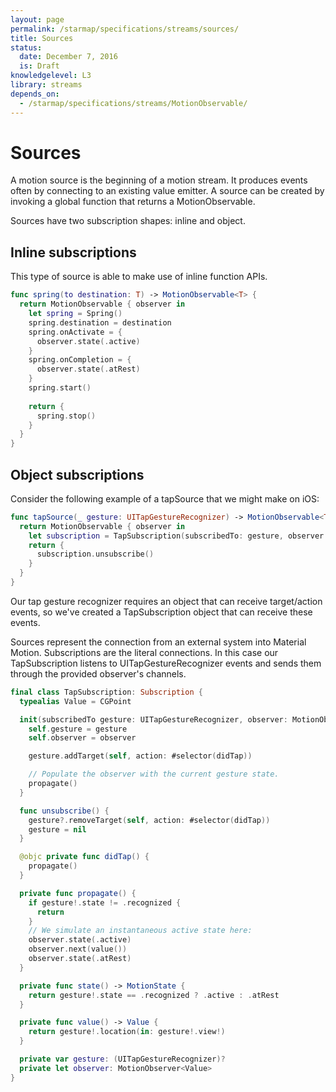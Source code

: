 ```yaml
---
layout: page
permalink: /starmap/specifications/streams/sources/
title: Sources
status:
  date: December 7, 2016
  is: Draft
knowledgelevel: L3
library: streams
depends_on:
  - /starmap/specifications/streams/MotionObservable/
---
```


# Sources

A motion source is the beginning of a motion stream. It produces events often by connecting
to an existing value emitter. A source can be created by invoking a global function that
returns a MotionObservable.

Sources have two subscription shapes: inline and object.

## Inline subscriptions

This type of source is able to make use of inline function APIs.

```swift
func spring(to destination: T) -> MotionObservable<T> {
  return MotionObservable { observer in
    let spring = Spring()
    spring.destination = destination
    spring.onActivate = {
      observer.state(.active)
    }
    spring.onCompletion = {
      observer.state(.atRest)
    }
    spring.start()
    
    return {
      spring.stop()
    }
  }
}
```

## Object subscriptions

Consider the following example of a tapSource that we might make on iOS:

```swift
func tapSource(_ gesture: UITapGestureRecognizer) -> MotionObservable<TapProducer.Value> {
  return MotionObservable { observer in
    let subscription = TapSubscription(subscribedTo: gesture, observer: observer)
    return {
      subscription.unsubscribe()
    }
  }
}
```

Our tap gesture recognizer requires an object that can receive target/action events, so we've
created a TapSubscription object that can receive these events.

Sources represent the connection from an external system into Material Motion.
Subscriptions are the literal connections. In this case our TapSubscription listens to
UITapGestureRecognizer events and sends them through the provided observer's channels.

```swift
final class TapSubscription: Subscription {
  typealias Value = CGPoint

  init(subscribedTo gesture: UITapGestureRecognizer, observer: MotionObserver<Value>) {
    self.gesture = gesture
    self.observer = observer

    gesture.addTarget(self, action: #selector(didTap))

    // Populate the observer with the current gesture state.
    propagate()
  }

  func unsubscribe() {
    gesture?.removeTarget(self, action: #selector(didTap))
    gesture = nil
  }

  @objc private func didTap() {
    propagate()
  }

  private func propagate() {
    if gesture!.state != .recognized {
      return
    }
    // We simulate an instantaneous active state here:
    observer.state(.active)
    observer.next(value())
    observer.state(.atRest)
  }

  private func state() -> MotionState {
    return gesture!.state == .recognized ? .active : .atRest
  }

  private func value() -> Value {
    return gesture!.location(in: gesture!.view!)
  }

  private var gesture: (UITapGestureRecognizer)?
  private let observer: MotionObserver<Value>
}
```
